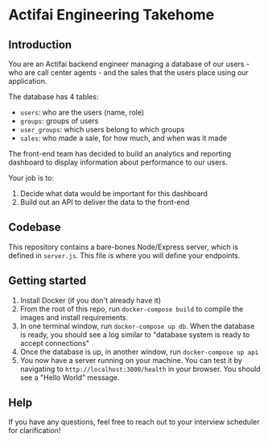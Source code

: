 # Actifai Engineering Takehome

## Introduction

You are an Actifai backend engineer managing a database of our users - who are call center agents - and the sales that
the users place using our application.

The database has 4 tables:

- `users`: who are the users (name, role)
- `groups`: groups of users
- `user_groups`: which users belong to which groups
- `sales`: who made a sale, for how much, and when was it made

The front-end team has decided to build an analytics and reporting dashboard to display information about performance
to our users. 

Your job is to:
1. Decide what data would be important for this dashboard
2. Build out an API to deliver the data to the front-end

## Codebase

This repository contains a bare-bones Node/Express server, which is defined in `server.js`. This file is where you will
define your endpoints.

## Getting started

1. Install Docker (if you don't already have it)
2. From the root of this repo, run `docker-compose build` to compile the images and install requirements.
3. In one terminal window, run `docker-compose up db`. When the database is ready, you should see a log similar to
"database system is ready to accept connections"
4. Once the database is up, in another window, run `docker-compose up api`
5. You now have a server running on your machine. You can test it by navigating to `http://localhost:3000/health` in
your browser. You should see a "Hello World" message.


## Help

If you have any questions, feel free to reach out to your interview scheduler for clarification!
